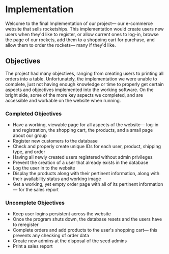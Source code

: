 # Implementation
Welcome to the final Implementation of our project— our e-commerce website that sells rocketships. This implementation would create users new users when they'd like to register, or allow current ones to log-in, browse the page of our rockets, add them to a shopping cart for purchase, and allow them to order the rockets— many if they'd like.

## Objectives

The project had many objectives, ranging from creating users to printing all orders into a table. Unfortunately, the implementation we were unable to complete, just not having enough knowledge or time to properly get certain aspects and objectives implemented into the working software. On the bright side, some of the more key aspects we completed, and are accessible and workable on the website when running.

### Completed Objectives
* Have a working, viewable page for all aspects of the website— log-in and registration, the shopping cart, the products, and a small page about our group
* Register new customers to the database
* Check and properly create unique IDs for each user, product, shipping type, and order
* Having all newly created users registered without admin privileges
* Prevent the creation of a user that already exists in the database
* Log the user in to the website
* Display the products along with their pertinent information, along with their availability status and working image
* Get a working, yet empty order page with all of its pertinent information— for the sales report

### Uncomplete Objectives
* Keep user logins persistent across the website
* Once the program shuts down, the database resets and the users have to reregister
* Complete orders and add products to the user's shopping cart— this prevents any checking of order data
* Create new admins at the disposal of the seed admins
* Print a sales report
